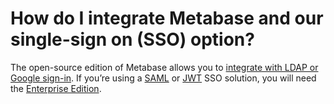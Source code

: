 # How do I integrate Metabase and our single-sign on (SSO) option?

The open-source edition of Metabase allows you to [integrate with LDAP or Google sign-in](../../administration-guide/10-single-sign-on.md). If you’re using a [SAML](../../enterprise-guide/authenticating-with-saml.md) or [JWT](../..enterprise-guide/authenticating-with-jwt.html) SSO solution, you will need the [Enterprise Edition](https://metabase.com/enterprise/).